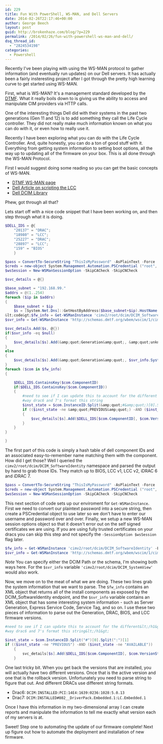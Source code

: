 ```yaml
---
id: 229
title: Fun With PowerShell, WS-MAN, and Dell Servers
date: 2014-02-26T22:17:46+00:00
author: George Beech
layout: post
guid: http://brokenhaze.com/blog/?p=229
permalink: /2014/02/26/fun-with-powershell-ws-man-and-dell/
dsq_thread_id:
  - "2824534198"
categories:
  - Powershell
---
```

Recently I've been playing with using the WS-MAN protocol to gather information (and eventually run updates) on our Dell servers. It has actually been a fairly insteresting project after I got through the pretty high learning curve to get started using WS-MAN.

First, what is WS-MAN? It's a management standard developed by the [DTMF](http://www.dmtf.org/standards/wsman). What it really boils down to is giving us the ability to access and manipulate CIM providers via HTTP calls.

One of the interesting things Dell did with their systems in the past two generations (Gen 11 and 12) is to add something they call the Life Cycle controller. They did not really make much information known on what you can do with it, or even how to really use it.
<!--more-->
Recently I have been exploring what you can do with the Life Cycle Controller. And, quite honestly, you can do a ton of good stuff with it. Everything from getting system information to setting boot options, all the way up to updating all of the firmware on your box. This is all done through the WS-MAN Protocol.

First I would suggest doing some reading so you can get the basic concepts of WS-MAN.

* [DTMF WS-MAN page](http://www.dmtf.org/standards/wsman)
* [Dell Article on scripting the LCC](http://en.community.dell.com/techcenter/b/techcenter/archive/2011/11/21/scripting-dell-idrac6-with-lifecycle-controller-remote-services.aspx)
* [Dell DCIM Library](http://en.community.dell.com/techcenter/systems-management/w/wiki/1906.dcim-library-profile.aspx)

Phew, got through all that?

Lets start off with a nice code snippet that I have been working on, and then step through what it is doing.

```powershell
$DELL_IDS = @{
    "20137" = "DRAC";
    "18980" = "LCC";
    "25227" = "DRAC";
    "28897" = "LCC";
    "159" = "BIOS"
    }

$pass = ConvertTo-SecureString "ThisIsMyPassword" -AsPlainText -Force
$creds = new-object System.Management.Automation.PSCredential ("root", $pass)
$wsSession = New-WSManSessionOption -SkipCACheck -SkipCNCheck

$svc_details = @{}

$base_subnet = "192.168.99."
$addrs = @(1..254)
foreach ($ip in $addrs)
{
    $base_subnet + $ip
    $s = [System.Net.Dns]::GetHostByAddress($base_subnet+$ip).HostName
&lt;code&gt;$fw_info = Get-WSManInstance 'cimv2/root/dcim/DCIM_SoftwareIdentity' -Enumerate -ConnectionURI https://$s/wsman -SessionOption $wsSession -Authentication basic -Credential $creds
$svr_info = Get-WSManInstance 'http://schemas.dmtf.org/wbem/wscim/1/cim-schema/2/root/dcim/DCIM_SystemView' -Enumerate -ConnectionURI https://$s/wsman -SessionOption $wsSession -Authentication basic -Credential $creds

$svc_details.Add($s, @{})
if($svr_info -eq $null)
{
    $svc_details[$s].Add(&amp;quot;Generation&amp;quot;, &amp;quot;unknown probably 11G&amp;quot;)
}
else
{
    $svc_details[$s].Add(&amp;quot;Generation&amp;quot;, $svr_info.SystemGeneration.Split(&amp;quot; &amp;quot;)[0])
}
foreach ($com in $fw_info)
{

    $DELL_IDS.ContainsKey($com.ComponentID)
    if($DELL_IDS.ContainsKey($com.ComponentID))
    {
        #need to see if I can update this to account for the different
        #way drac6 and 7's format this string
        $inst_state = $com.InstanceID.Split(&amp;quot;#&amp;quot;)[0].Split(&amp;quot;:&amp;quot;)[1]
        if (($inst_state -ne &amp;quot;PREVIOUS&amp;quot;) -AND ($inst_state -ne &amp;quot;AVAILABLE&amp;quot;))
        {
            $svc_details[$s].Add($DELL_IDS[$com.ComponentID], $com.VersionString)
        }
    }
}

}
```

The first part of this code is simply a hash table of dell component IDs and an associated easy-to-remember name matching them with the component. How did I get those? Well I queried the `cimv2/root/dcim/DCIM_SoftwareIdentity` namespace and parsed the output by hand to grab those IDs. They match up to BIOS, LCC v1, LCC v2, iDRAC 6 and iDRAC 7.

```powershell
$pass = ConvertTo-SecureString "ThisIsMyPassword" -AsPlainText -Force
$creds = new-object System.Management.Automation.PSCredential ("root", $pass)
$wsSession = New-WSManSessionOption -SkipCACheck -SkipCNCheck
```

This next section of code sets up our enviroment for `Get-WSManInstance`. First we need to convert our plaintext password into a secure string, then create a PSCredential object to use later so we don't have to enter our username and password over and over. Finally, we setup a new WS-MAN session options object so that it doesn't error out on the self signed certificates we are using. If you are using fully trusted certificates on your dracs you can skip this step and not specify the `-SessionOption $wsSession` flag later.

```powershell
$fw_info = Get-WSManInstance 'cimv2/root/dcim/DCIM_SoftwareIdentity' -Enumerate -ConnectionURI https://$s/wsman -SessionOption $wsSession -Authentication basic -Credential $creds
$svr_info = Get-WSManInstance 'http://schemas.dmtf.org/wbem/wscim/1/cim-schema/2/root/dcim/DCIM_SystemView' -Enumerate -ConnectionURI https://$s/wsman -SessionOption $wsSession -Authentication basic -Credential $creds
```

_Note_ You can specify either the DCIM Path or the schema, I'm showing both ways here. For the `$svr_info` variable `'cimv2/root/dcim/DCIM_SystemView'` would also work.

Now, we move on to the meat of what we are doing. These two lines grab the system information that we want to parse. The `$fw_info` contains an XML object that returns all of the install components as exposed by the DCIM_SoftwareIdentity endpoint, and the `$svr_info` variable contains an XML object that has some interesting system information - such as Server Generation, Express Service Code, Service Tag, and so on. I use these two pieces of information to parse out the Generation, DRAC, BIOS, and LCC firmware versions.

```powershell
#need to see if I can update this to account for the different&lt;/h1&gt;
#way drac6 and 7's format this string&lt;/h1&gt;

$inst_state = $com.InstanceID.Split("#")[0].Split(":")[1]
if (($inst_state -ne "PREVIOUS") -AND ($inst_state -ne "AVAILABLE"))
    {
        svc_details[$s].Add($DELL_IDS[$com.ComponentID], $com.VersionString)
    }
```

One last tricky bit. When you get back the versions that are installed, you will actually have two different versions. Once that is the active version and one that is the rollback version. Unfortunately you need to parse string to figure that out. And different DRACs use different string formats.

* Drac6: `DCIM:INSTALLED:PCI:14E4:1639:0236:1028:5.0.13`
* Drac7: `DCIM:INSTALLED#802__DriverPack.Embedded.1:LC.Embedded.1`

Once I have this information in my two-dimensional array I can create reports and manipulate the information to tell me exactly what version each of my servers is at.

Sweet! Step one to automating the update of our firmware complete! Next up figure out how to automate the deployment and installation of new firmware.